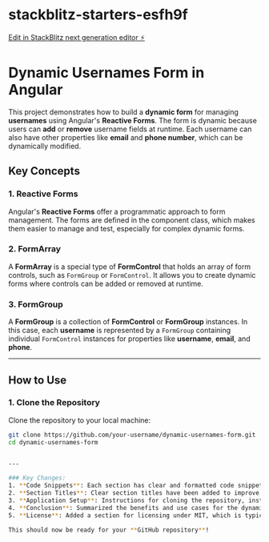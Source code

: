 # stackblitz-starters-esfh9f

[Edit in StackBlitz next generation editor ⚡️](https://stackblitz.com/~/github.com/Developer-danRed/stackblitz-starters-esfh9f)

# Dynamic Usernames Form in Angular

This project demonstrates how to build a **dynamic form** for managing **usernames** using Angular's **Reactive Forms**. The form is dynamic because users can **add** or **remove** username fields at runtime. Each username can also have other properties like **email** and **phone number**, which can be dynamically modified.

## Key Concepts

### 1. Reactive Forms
Angular's **Reactive Forms** offer a programmatic approach to form management. The forms are defined in the component class, which makes them easier to manage and test, especially for complex dynamic forms.

### 2. FormArray
A **FormArray** is a special type of **FormControl** that holds an array of form controls, such as `FormGroup` or `FormControl`. It allows you to create dynamic forms where controls can be added or removed at runtime.

### 3. FormGroup
A **FormGroup** is a collection of **FormControl** or **FormGroup** instances. In this case, each **username** is represented by a `FormGroup` containing individual `FormControl` instances for properties like **username**, **email**, and **phone**.

---

## How to Use

### 1. Clone the Repository

Clone the repository to your local machine:

```bash
git clone https://github.com/your-username/dynamic-usernames-form.git
cd dynamic-usernames-form


---

### Key Changes:
1. **Code Snippets**: Each section has clear and formatted code snippets that explain what happens in the codebase.
2. **Section Titles**: Clear section titles have been added to improve the readability of the README.
3. **Application Setup**: Instructions for cloning the repository, installing dependencies, and running the application are concise and easy to follow.
4. **Conclusion**: Summarized the benefits and use cases for the dynamic form approach.
5. **License**: Added a section for licensing under MIT, which is typical for open-source projects.

This should now be ready for your **GitHub repository**!
